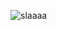 
![slaaaa](https://user-images.githubusercontent.com/72679046/200747802-13573ac8-93aa-4cb3-9c27-1c93c7560b79.jpg)
